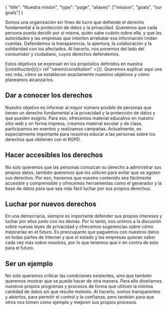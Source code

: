 {
    "title": "Nuestra misión",
    "type": "page",
    "aliases": ["mission", "goals", "our goals"]
}

Somos una organización sin fines de lucro que defiende el derecho fundamental a la protección de datos y la privacidad. Queremos que cada persona pueda decidir por sí misma, quién sabe cuánto sobre ella, y que las autoridades y las empresas que intenten arrebatar esa información rindan cuentas. Defendemos la transparencia, la apertura, la colaboración y la solidaridad con los afectados. Al hacerlo, nos ponemos del lado del consumidor y ciudadano, cuyos derechos defendemos.

Estos objetivos se expresan en los propósitos definidos en nuestra [constitución]({{< ref "verein/constitution" >}}). Queremos explicar aquí una vez más, cómo se establecen exactamente nuestros objetivos y cómo planeamos alcanzarlos.

## Dar a conocer los derechos

Nuestro objetivo es informar al mayor número posible de personas que tienen un derecho fundamental a la privacidad y la protección de datos y que pueden exigirlo. Para eso, ofrecemos material educativo en nuestro sitio web y en forma impresa, creamos material escolar y de clase, participamos en eventos y realizamos campañas. Actualmente, es especialmente importante para nosotros educar a las personas sobre los derechos que obtienen con el RGPD.
 
## Hacer accesibles los derechos

No solo queremos que las personas conozcan su derecho a administrar sus propios datos, también queremos que los utilicen para evitar que se agoten sus derechos. Por eso, hacemos que nuestro contenido sea fácilmente accesible y comprensible y ofrecemos herramientas como el generador y la base de datos para que sea más fácil luchar por sus propios derechos.
 
## Luchar por nuevos derechos

En una democracia, siempre es importante defender sus propios intereses y luchar por ellos junto con los demás. Por lo tanto, nos unimos a la discusión sobre nuevas leyes de privacidad y ofrecemos sugerencias sobre cómo mejorarlas en el futuro. Es preocupante que paguemos con nuestros datos en todas partes de Internet y que el estado y las empresas quieran saber cada vez más sobre nosotros, por lo que tenemos que ir en contra de esto para el futuro.
 
## Ser un ejemplo

No solo queremos criticar las condiciones existentes, sino que también queremos mostrar que se puede hacer de otra manera. Para ello diseñamos nuestros propios programas y procesos de forma que utilicen la mínima cantidad de datos sin que resulte molesto. Al hacerlo, somos transparentes y abiertos, para permitir el control y la confianza, pero también para que otros nos tomen como ejemplo y mejoren sus propios procesos.
